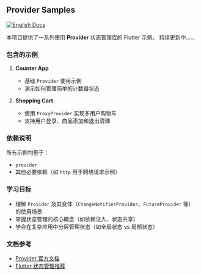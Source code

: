 ## Provider Samples  

[![English Docs](https://img.shields.io/badge/Docs-English-green?style=flat-square)](README.md)

本项目提供了一系列使用 **Provider** 状态管理库的 Flutter 示例。
持续更新中......

### 包含的示例  

1. **Counter App**  
   - 基础 `Provider` 使用示例  
   - 演示如何管理简单的计数器状态  

2. **Shopping Cart**  
   - 使用 `ProxyProvider` 实现多用户购物车  
   - 支持用户登录、商品添加和退出清理  

### 依赖说明  
所有示例均基于：  
- `provider`
- 其他必要依赖（如 `http` 用于网络请求示例）  

### 学习目标  
- 理解 `Provider` 及其变体（`ChangeNotifierProvider`、`FutureProvider` 等）的使用场景  
- 掌握状态管理的核心概念（如依赖注入、状态共享）  
- 学会在复杂应用中分层管理状态（如全局状态 vs 局部状态）  

### 文档参考  
- [Provider 官方文档](https://pub.dev/packages/provider)  
- [Flutter 状态管理推荐](https://docs.flutter.dev/data-and-backend/state-mgmt/options)

